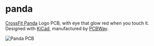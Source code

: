# panda

[CrossFit Panda](https://www.crossfitpanda.com/) Logo PCB, with eye that glow red when you touch it. Designed with [KiCad](http://kicad.org/), manufactured by [PCBWay](https://www.pcbway.com).

![Panda PCB](https://pbs.twimg.com/media/DHheYNnXYAAT1Bp.jpg:large)
